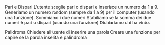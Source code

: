 Pari e Dispari
L’utente sceglie pari o dispari e inserisce un numero da 1 a 9.
Generiamo un numero random (sempre da 1 a 9) per il computer (usando una funzione).
Sommiamo i due numeri
Stabiliamo se la somma dei due numeri è pari o dispari (usando una funzione)
Dichiariamo chi ha vinto.

Palidroma
Chiedere all’utente di inserire una parola
Creare una funzione per capire se la parola inserita è palindroma